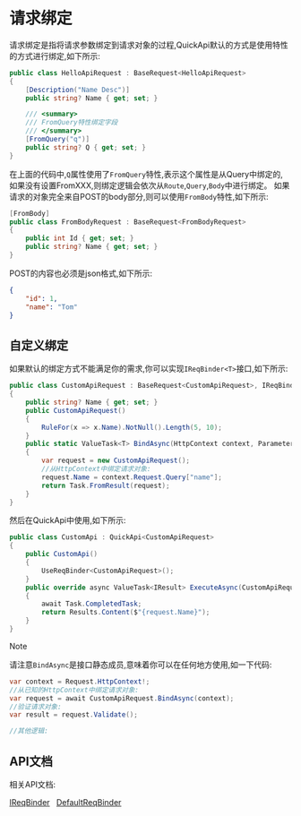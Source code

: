 ﻿请求绑定
=====================

请求绑定是指将请求参数绑定到请求对象的过程,QuickApi默认的方式是使用特性的方式进行绑定,如下所示:

```csharp
public class HelloApiRequest : BaseRequest<HelloApiRequest>
{
	[Description("Name Desc")]
	public string? Name { get; set; }

	/// <summary>
	/// FromQuery特性绑定字段
	/// </summary>
	[FromQuery("q")]
	public string? Q { get; set; }
}
```
在上面的代码中,`Q`属性使用了`FromQuery`特性,表示这个属性是从Query中绑定的,
如果没有设置FromXXX,则绑定逻辑会依次从`Route`,`Query`,`Body`中进行绑定。
如果请求的对象完全来自POST的body部分,则可以使用`FromBody`特性,如下所示:

```csharp
[FromBody]
public class FromBodyRequest : BaseRequest<FromBodyRequest>
{
	public int Id { get; set; }
	public string? Name { get; set; }
}
```
POST的内容也必须是json格式,如下所示:

```json
{
	"id": 1,
	"name": "Tom"
}
```


自定义绑定
---------------------

如果默认的绑定方式不能满足你的需求,你可以实现`IReqBinder<T>`接口,如下所示:

```csharp
public class CustomApiRequest : BaseRequest<CustomApiRequest>, IReqBinder<CustomApiRequest>
{
	public string? Name { get; set; }
	public CustomApiRequest()
	{
		RuleFor(x => x.Name).NotNull().Length(5, 10);
	}
	public static ValueTask<T> BindAsync(HttpContext context, ParameterInfo parameter = null!)
	{
		var request = new CustomApiRequest();
		//从HttpContext中绑定请求对象:
		request.Name = context.Request.Query["name"];
		return Task.FromResult(request);
	}
}
```

然后在QuickApi中使用,如下所示:

```csharp
public class CustomApi : QuickApi<CustomApiRequest>
{
	public CustomApi()
    {
        UseReqBinder<CustomApiRequest>();
	}
	public override async ValueTask<IResult> ExecuteAsync(CustomApiRequest request)
    {
        await Task.CompletedTask;
        return Results.Content($"{request.Name}");
    }
}
```

> [!NOTE]
> 请注意`BindAsync`是接口静态成员,意味着你可以在任何地方使用,如一下代码:

```csharp
var context = Request.HttpContext!;
//从已知的HttpContext中绑定请求对象:
var request = await CustomApiRequest.BindAsync(context);
//验证请求对象:
var result = request.Validate();

//其他逻辑:

```

API文档
---------------------

相关API文档:

[IReqBinder](../api/Biwen.QuickApi.Abstractions.IReqBinder-1.yml) &nbsp;
[DefaultReqBinder](../api/Biwen.QuickApi.DefaultReqBinder-1.yml) &nbsp;
